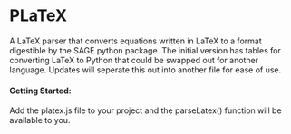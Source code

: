 # PLaTeX
A LaTeX parser that converts equations written in LaTeX to a format digestible by the SAGE python package. 
The initial version has tables for converting LaTeX to Python that could be swapped out for another language. Updates will seperate this out into another file for ease of use.

#### Getting Started:
Add the platex.js file to your project and the parseLatex() function will be available to you.

